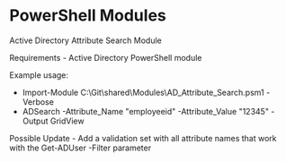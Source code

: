 # PowerShell Modules
Active Directory Attribute Search Module

Requirements - Active Directory PowerShell module

Example usage:
- Import-Module C:\Git\shared\Modules\AD_Attribute_Search.psm1 -Verbose
- ADSearch -Attribute_Name "employeeid" -Attribute_Value "12345" -Output GridView

Possible Update - Add a validation set with all attribute names that work with the Get-ADUser -Filter parameter
